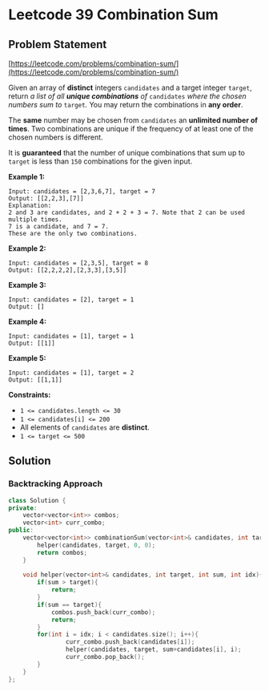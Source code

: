 # Leetcode 39 Combination Sum

## Problem Statement

[https://leetcode.com/problems/combination-sum/](https://leetcode.com/problems/combination-sum/)

Given an array of **distinct** integers `candidates` and a target integer `target`, return _a list of all **unique combinations** of_ `candidates` _where the chosen numbers sum to_ `target`_._ You may return the combinations in **any order**.

The **same** number may be chosen from `candidates` an **unlimited number of times**. Two combinations are unique if the frequency of at least one of the chosen numbers is different.

It is **guaranteed** that the number of unique combinations that sum up to `target` is less than `150` combinations for the given input.

**Example 1:**

```text
Input: candidates = [2,3,6,7], target = 7
Output: [[2,2,3],[7]]
Explanation:
2 and 3 are candidates, and 2 + 2 + 3 = 7. Note that 2 can be used multiple times.
7 is a candidate, and 7 = 7.
These are the only two combinations.
```

**Example 2:**

```text
Input: candidates = [2,3,5], target = 8
Output: [[2,2,2,2],[2,3,3],[3,5]]
```

**Example 3:**

```text
Input: candidates = [2], target = 1
Output: []
```

**Example 4:**

```text
Input: candidates = [1], target = 1
Output: [[1]]
```

**Example 5:**

```text
Input: candidates = [1], target = 2
Output: [[1,1]]
```

**Constraints:**

* `1 <= candidates.length <= 30`
* `1 <= candidates[i] <= 200`
* All elements of `candidates` are **distinct**.
* `1 <= target <= 500`

## Solution

### Backtracking Approach

```cpp
class Solution {
private:
    vector<vector<int>> combos;
    vector<int> curr_combo;
public:
    vector<vector<int>> combinationSum(vector<int>& candidates, int target) {
        helper(candidates, target, 0, 0);
        return combos;
    }
    
    void helper(vector<int>& candidates, int target, int sum, int idx){
        if(sum > target){
            return;
        }
        if(sum == target){
            combos.push_back(curr_combo);
            return;
        }
        for(int i = idx; i < candidates.size(); i++){
                curr_combo.push_back(candidates[i]);
                helper(candidates, target, sum+candidates[i], i);
                curr_combo.pop_back();
        }     
    }
};
```

